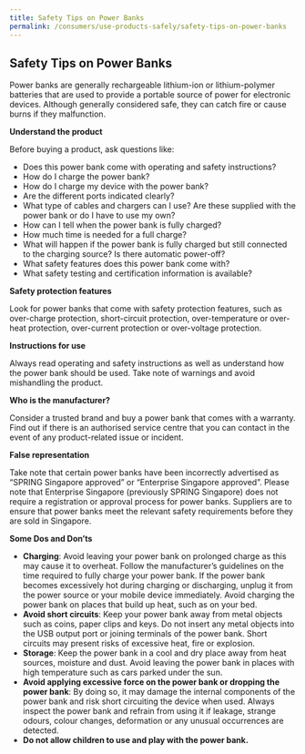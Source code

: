 ```yaml
---
title: Safety Tips on Power Banks
permalink: /consumers/use-products-safely/safety-tips-on-power-banks
---
```

## Safety Tips on Power Banks
Power banks are generally rechargeable lithium-ion or lithium-polymer batteries that are used to provide a portable source of power for electronic devices. Although generally considered safe, they can catch fire or cause burns if they malfunction.

**Understand the product**

Before buying a product, ask questions like:
* Does this power bank come with operating and safety instructions?
* How do I charge the power bank?
* How do I charge my device with the power bank?
* Are the different ports indicated clearly?
* What type of cables and chargers can I use? Are these supplied with the power bank or do I have to use my own?
* How can I tell when the power bank is fully charged?
* How much time is needed for a full charge?
* What will happen if the power bank is fully charged but still connected to the charging source? Is there automatic power-off?
* What safety features does this power bank come with?
* What safety testing and certification information is available?

**Safety protection features**

Look for power banks that come with safety protection features, such as over-charge protection, short-circuit protection, over-temperature or over-heat protection, over-current protection or over-voltage protection.

**Instructions for use**

Always read operating and safety instructions as well as understand how the power bank should be used. Take note of warnings and avoid mishandling the product.

**Who is the manufacturer?**

Consider a trusted brand and buy a power bank that comes with a warranty. Find out if there is an authorised service centre that you can contact in the event of any product-related issue or incident.

**False representation**

Take note that certain power banks have been incorrectly advertised as “SPRING Singapore approved” or “Enterprise Singapore approved”. Please note that Enterprise Singapore (previously SPRING Singapore) does not require a registration or approval process for power banks. Suppliers are to ensure that power banks meet the relevant safety requirements before they are sold in Singapore.

**Some Dos and Don’ts**
* **Charging**: Avoid leaving your power bank on prolonged charge as this may cause it to overheat. Follow the manufacturer’s guidelines on the time required to fully charge your power bank. If the power bank becomes excessively hot during charging or discharging, unplug it from the power source or your mobile device immediately. Avoid charging the power bank on places that build up heat, such as on your bed.
* **Avoid short circuits**: Keep your power bank away from metal objects such as coins, paper clips and keys. Do not insert any metal objects into the USB output port or joining terminals of the power bank. Short circuits may present risks of excessive heat, fire or explosion.
* **Storage**: Keep the power bank in a cool and dry place away from heat sources, moisture and dust. Avoid leaving the power bank in places with high temperature such as cars parked under the sun.
* **Avoid applying excessive force on the power bank or dropping the power bank**: By doing so, it may damage the internal components of the power bank and risk short circuiting the device when used. Always inspect the power bank and refrain from using it if leakage, strange odours, colour changes, deformation or any unusual occurrences are detected.
* **Do not allow children to use and play with the power bank.**
